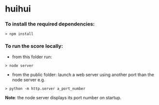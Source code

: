 # huihui

### To install the required dependencies:
~~~~~~~
> npm install
~~~~~~~


### To run the score locally:

- from this folder run:
~~~~~~~
> node server
~~~~~~~

- from the public folder: launch a web server using another port than the node server e.g.
~~~~~~~
> python -m http.server a_port_number
~~~~~~~

**Note**: the node server displays its port number on startup.
